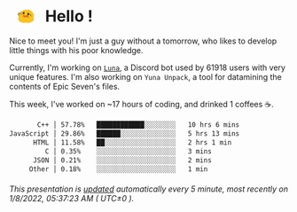 <h1>   <img src="./spoink.gif" style="vertical-align:middle;" width="30px">   Hello ! </h1>

Nice to meet you! I'm just a guy without a tomorrow, who likes to develop little things with his poor knowledge.

Currently, I'm working on <a href='https://github.com/Asgarrrr/Luna'>`Luna`</a>, a Discord bot used by 61918 users with very unique features. I'm also working on `Yuna Unpack`, a tool for datamining the contents of Epic Seven's files.

This week, I've worked on ~17 hours of coding, and drinked 1 coffees ☕.

```
       C++ │ 57.78%   ████████████░░░░░░░░   10 hrs 6 mins
JavaScript │ 29.86%   ██████░░░░░░░░░░░░░░   5 hrs 13 mins
      HTML │ 11.58%   ██░░░░░░░░░░░░░░░░░░   2 hrs 1 min
         C │ 0.35%    ░░░░░░░░░░░░░░░░░░░░   3 mins
      JSON │ 0.21%    ░░░░░░░░░░░░░░░░░░░░   2 mins
     Other │ 0.18%    ░░░░░░░░░░░░░░░░░░░░   1 min
```

###### This presentation is [updated](https://github.com/Asgarrrr) automatically every 5 minute, most recently on 1/8/2022, 05:37:23 AM ( UTC±0 ).